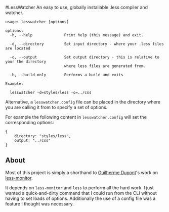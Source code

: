 #LessWatcher
An easy to use, globally installable .less compiler and watcher. 
	
	usage: lesswatcher [options]
	
	options:
	  -h, --help              Print help (this message) and exit.
	
	  -d, --directory         Set input directory - where your .less files are located
	
	  -o, --output            Set output directory - this is relative to your the directory
	                          where less files are generated from.
	
	  -b, --build-only        Performs a build and exits
	
	Example:
	
	  lesswatcher -d=styles/less -o=../css
	
Alternative, a `lesswatcher.config` file can be placed in the directory where you are calling it from to specify a set of options.

For example the following content in `lesswatcher.config` will set the corresponding options:

	{
		directory: "styles/less",
		output: "../css"
	}


## About
Most of this project is simply a shorthand to [Guilherme Dupont](https://github.com/gdupont "Guilherme Dupont")'s work on [less-monitor](https://github.com/gdupont/less-monitor "less-monitor").

It depends on `less-monitor` and `less` to perform all the hard work. I just wanted a quick-and-dirty command that I could run from the CLI without having to set loads of options. Additionally the use of a config file was a feature I thought was necessary.

